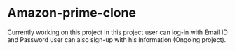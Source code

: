 # Amazon-prime-clone
 Currently working on this project In this project user can log-in with Email ID and Password user can also sign-up with his information (Ongoing project). 
